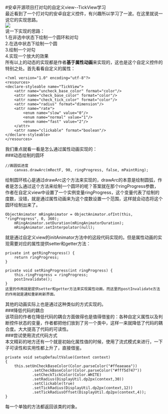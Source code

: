 #安卓开源项目打对勾的自定义view--TickView学习  
最近看到了一个打对勾的安卓自定义控件，有兴趣所以学习了一波。在这里就说一说它的实现思路。  
![](https://user-gold-cdn.xitu.io/2017/10/22/eebd03f003e9241c2859bfa86eb8bd27?imageView2/0/w/1280/h/960/ignore-error/1)  
说一下实现的思路：  
1.在非选中状态下绘制一个圆环和对勾  
2.在选中状态下绘制一个圆  
3.绘制一个对勾  
4.实现一个放大的效果  
所有以上的动态的实现都是作者**基于属性动画**来实现的，这也是这个自定义控件的特别之处。首先看看自定义的属性：  
 
	<?xml version="1.0" encoding="utf-8"?>
	<resources>
    <declare-styleable name="TickView">
        <attr name="uncheck_base_color" format="color"/>
        <attr name="check_base_color" format="color"/>
        <attr name="check_tick_color" format="color"/>
        <attr name="radius" format="dimension"/>
        <attr name="rate">
            <enum name="slow" value="0"/>
            <enum name="normal" value="1"/>
            <enum name="fast" value="2"/>
        </attr>
        <attr name="clickable" format="boolean"/>
    </declare-styleable>
	</resources>  
我们重点就看一看是怎么通过属性动画实现的：  
###动态绘制的圆环  

	//画圆弧进度
        canvas.drawArc(mRectF, 90, ringProgress, false, mPaintRing);
绘制圆环核心是通过drawArc这个方法来实现的，drawArc的本意是绘制圆弧，作者是怎么通过这个方法来绘制一个圆环的呢？答案就在那个ringProgress参数，作者在自定义view中设置了一个实例变量ringProgress，这个变量代表了绘制的度数，没错，就是通过属性动画来为这个度数设置一个范围，这样就会动态将这个圆环绘制出来了。  

	ObjectAnimator mRingAnimator = ObjectAnimator.ofInt(this, "ringProgress", 0, 360);
        mRingAnimator.setDuration(mRingAnimatorDuration);
        mRingAnimator.setInterpolator(null);  
就是通过自定义view的initAnimator方法中的这段代码实现的。但是属性动画的实现需要对应的属性提供setter和getter方法：  

	private int getRingProgress() {
        return ringProgress;
    }

    private void setRingProgress(int ringProgress) {
        this.ringProgress = ringProgress;
        postInvalidate();
    }  
	这里的作用就是提供setter和getter方法来实现属性动画，而这里的postInvalidate方法的作用就是通知重新刷新界面。  
其他的动画实际上也是通过这种类似的方式实现的。  
###降低代码的耦合  
该项目的作者在降低代码的耦合方面做得也是值得借鉴的：各种自定义属性以及判断控件状态的变量，作者都把他们放到了另一个类中，这样一来就降低了代码的耦合度。大大提高了代码的可读性。  
###尝试使用流式代码方式  
本文精彩的地方还有一个就是初始化属性值的时候，使用了流式模式来进行，一下子可读性和实用性都上升了，直接借鉴。  

	private void setupDefaultValue(Context context)
    {
        this.setUnCheckBaseColor(Color.parseColor("#ffeaeaea"))
                .setCheckBaseColor(Color.parseColor("#fff5d747"))
                .setCheckTickColor(Color.WHITE)
                .setRadius(DisplayUtil.dp2px(context,30))
                .setClickable(true)
                .setTickRadius(DisplayUtil.dp2px(context,12))
                .setTickRadiusOffset(DisplayUtil.dp2px(context,4));
    }
每一个单独的方法都返回该类的对象。